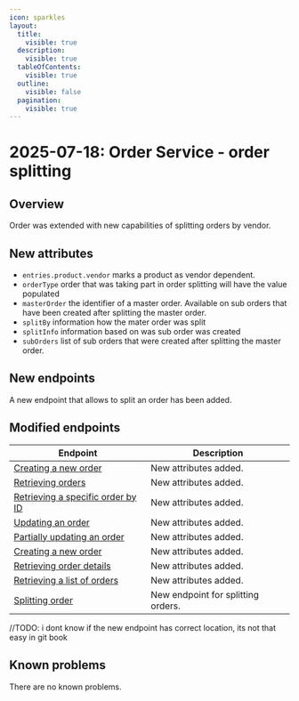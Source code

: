 ```yaml
---
icon: sparkles
layout:
  title:
    visible: true
  description:
    visible: true
  tableOfContents:
    visible: true
  outline:
    visible: false
  pagination:
    visible: true
---
```


# 2025-07-18: Order Service - order splitting

## Overview
Order was extended with new capabilities of splitting orders by vendor.

## New attributes
- `entries.product.vendor` marks a product as vendor dependent.
- `orderType` order that was taking part in order splitting will have the value populated
- `masterOrder` the identifier of a master order. Available on sub orders that have been created after splitting the master order.
- `splitBy` information how the mater order was split
- `splitInfo` information based on was sub order was created
- `subOrders` list of sub orders that were created after splitting the master order.

## New endpoints
A new endpoint that allows to split an order has been added.


## Modified endpoints

| Endpoint                                                                                                                                                                                            | Description                        |
|-----------------------------------------------------------------------------------------------------------------------------------------------------------------------------------------------------|------------------------------------|
| [Creating a new order](https://developer.emporix.io/api-guides-and-references/orders/order/api-reference/orders-tenant-managed#post-order-v2-tenant-salesorders)                                    | New attributes added.              |
| [Retrieving orders](https://developer.emporix.io/api-references/api-guides-and-references/orders/order/api-reference/orders-tenant-managed)                                                         | New attributes added.              |
| [Retrieving a specific order by ID](https://developer.emporix.io/api-references/api-guides-and-references/orders/order/api-reference/orders-tenant-managed#get-order-v2-tenant-salesorders-orderid) | New attributes added.              |
| [Updating an order](https://developer.emporix.io/api-references/api-guides-and-references/orders/order/api-reference/orders-tenant-managed#put-order-v2-tenant-salesorders-orderid)                 | New attributes added.              |
| [Partially updating an order](https://developer.emporix.io/api-references/api-guides-and-references/orders/order/api-reference/orders-tenant-managed#patch-order-v2-tenant-salesorders-orderid)     | New attributes added.              |
| [Creating a new order](https://developer.emporix.io/api-references/api-guides-and-references/orders/order/api-reference/orders-customer-managed#post-order-v2-tenant-orders)                        | New attributes added.              |
| [Retrieving order details](https://developer.emporix.io/api-references/api-guides-and-references/orders/order/api-reference/orders-customer-managed#get-order-v2-tenant-orders-orderid)             | New attributes added.              |
| [Retrieving a list of orders](https://developer.emporix.io/api-references/api-guides-and-references/orders/order/api-reference/orders-customer-managed#get-order-v2-tenant-orders)                  | New attributes added.              |
| [Splitting order](https://developer.emporix.io/api-references/api-guides-and-references/orders/order/api-reference/orders-customer-managed#POST-order-split)                                        | New endpoint for splitting orders. |
//TODO: i dont know if the new endpoint has correct location, its not that easy in git book

## Known problems

There are no known problems.
